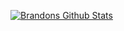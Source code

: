 [![Brandons Github Stats](https://github-readme-stats.vercel.app/api?username=brandon3123&hide=issues,contribs&count_private=true&show_icons=true&theme=synthwave)](https://github.com/brandon3123/github-readme-stats)
